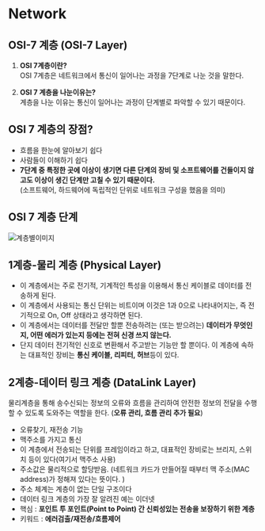 # Network

## **OSI-7 계층 (OSI-7 Layer)**

1. **OSI 7계층이란?** </br>
 OSI 7계층은 네트워크에서 통신이 일어나는 과정을 7단계로 나눈 것을 말한다.
  
1. **OSI 7 계층을 나눈이유는?** </br>
  계층을 나눈 이유는 통신이 일어나는 과정이 단계별로 파악할 수 있기 때문이다.<br>
  
## **OSI 7 계층의 장점?**
  - 흐름을 한눈에 알아보기 쉽다
  - 사람들이 이해하기 쉽다
  - **7단계 중 특정한 곳에 이상이 생기면 다른 단계의 장비 및 소프트웨어를 건들이지 않고도 이상이 생긴 단계만 고칠 수 있기 때문이다.** <br>
    (소프트웨어, 하드웨어에 독립적인 단위로 네트워크 구성을 했음을 의미)
    
## **OSI 7 계층 단계**
![계층별이미지](https://t1.daumcdn.net/cfile/tistory/995EFF355B74179035)
<br>

## 1계층-물리 계층 (Physical Layer) ##
- 이 계층에서는 주로 전기적, 기계적인 특성을 이용해서 통신 케이블로 데이터를 전송하게 된다. 
- 이 계층에서 사용되는 통신 단위는 비트이며 이것은 1과 0으로 나타내어지는, 즉 전기적으로 On, Off 상태라고 생각하면 된다. <br>
- 이 계층에서는 데이터를 전달만 할뿐 전송하려는 (또는 받으려는) **데이터가 무엇인지, 어떤 에러가 있는지 등에는 전혀 신경 쓰지 않는다.**<br>
- 단지 데이터 전기적인 신호로 변환해서 주고받는 기능만 할 뿐이다. 이 계층에 속하는 대표적인 장비는 **통신 케이블, 리피터, 허브**등이 있다.


## 2계층-데이터 링크 계층 (DataLink Layer)
물리계층을 통해 송수신되는 정보의 오류와 흐름을 관리하여 안전한 정보의 전달을 수행할 수 있도록 도와주는 역할을 한다. (**오류 관리, 흐름 관리 추가 필요**)
- 오류찾기, 재전송 기능
- 맥주소를 가지고 통신
- 이 계층에서 전송되는 단위를 프레임이라고 하고, 대표적인 장비로는 브리지, 스위치 등이 있다(여기서 맥주소 사용)
- 주소값은 물리적으로 할당받음. (네트워크 카드가 만들어질 때부터 맥 주소(MAC address)가 정해져 있다는 뜻이다. )
- 주소 체계는 계층이 없는 단일 구조이다 
- 데이터 링크 계층의 가장 잘 알려진 예는 이더넷 <br>
- 핵심 : **포인트 투 포인트(Point to Point) 간 신뢰성있는 전송을 보장하기 위한 계층**
- 키워드 : **에러검출/재전송/흐름제어**
